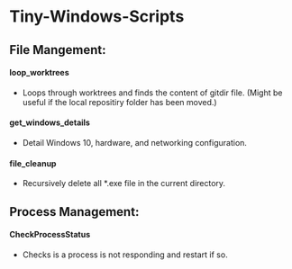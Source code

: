 # Tiny-Windows-Scripts

## File Mangement: 

#### loop_worktrees
- Loops through worktrees and finds the content of gitdir file. (Might be useful if the local repositiry folder has been moved.)

#### get_windows_details
- Detail Windows 10, hardware, and networking configuration.

#### file_cleanup
- Recursively delete all *.exe file in the current directory.

## Process Management:

#### CheckProcessStatus
- Checks is a process is not responding and restart if so.